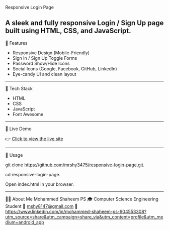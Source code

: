 Responsive Login Page

A sleek and fully responsive Login / Sign Up page built using **HTML**, **CSS**, and **JavaScript**.
---

🚀 Features

- Responsive Design (Mobile-Friendly)
- Sign In / Sign Up Toggle Forms
- Password Show/Hide Icons
- Social Icons (Google, Facebook, GitHub, LinkedIn)
- Eye-candy UI and clean layout

---

🧰 Tech Stack

- HTML
- CSS
- JavaScript
- Font Awesome

---

📱 Live Demo

👉 [Click to view the live site](https://mrshy3475.github.io/responsive-login-page/)

---

📂 Usage


git clone https://github.com/mrshy3475/responsive-login-page.git. 

cd responsive-login-page.

Open index.html in your browser.

---

🙋‍♂️ About Me
Mohammed Shaheem PS
🎓 Computer Science Engineering Student
📧 mshy8147@gmail.com
🔗 https://www.linkedin.com/in/mohammed-shaheem-ps-904553308?utm_source=share&utm_campaign=share_via&utm_content=profile&utm_medium=android_app 
